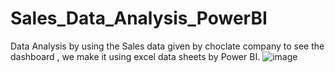 # Sales_Data_Analysis_PowerBI

Data Analysis by using the Sales data given by choclate company to see the dashboard , we make it using excel data sheets by Power BI. 
![image](https://github.com/shindeanand338/Sales_Data_Analysis_PowerBI/assets/98341248/aee96494-f5a4-4469-bed8-e95111ff86d7)

